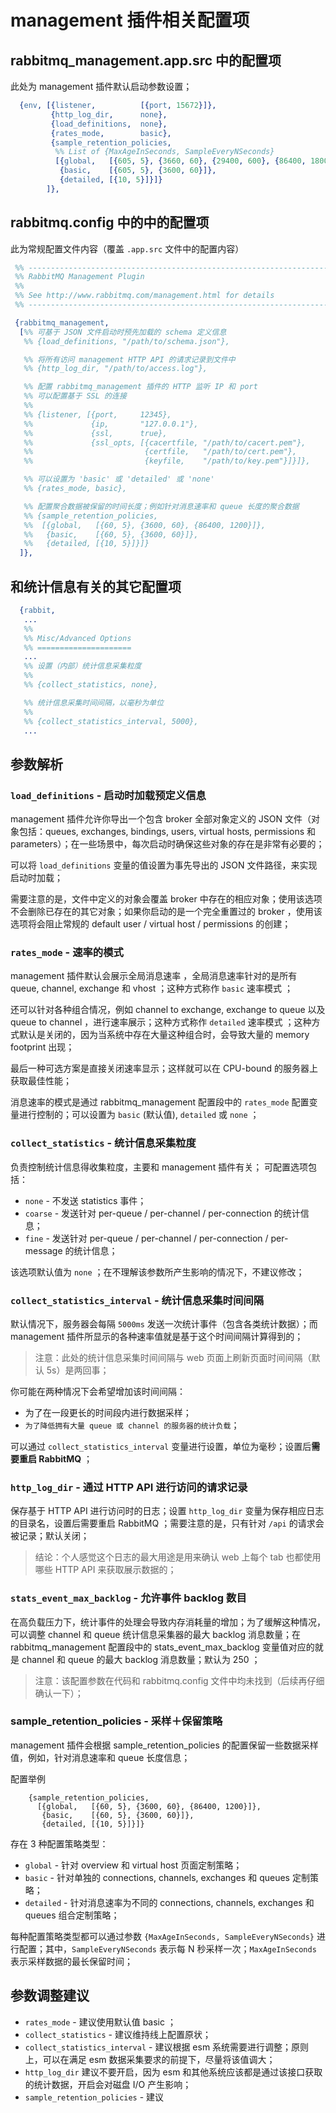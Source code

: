 


# management 插件相关配置项

## rabbitmq_management.app.src 中的配置项

此处为 management 插件默认启动参数设置；

```erlang
  {env, [{listener,          [{port, 15672}]},
         {http_log_dir,      none},
         {load_definitions,  none},
         {rates_mode,        basic},
         {sample_retention_policies,
          %% List of {MaxAgeInSeconds, SampleEveryNSeconds}
          [{global,   [{605, 5}, {3660, 60}, {29400, 600}, {86400, 1800}]},
           {basic,    [{605, 5}, {3600, 60}]},
           {detailed, [{10, 5}]}]}
        ]},
```


## rabbitmq.config 中的中的配置项

此为常规配置文件内容（覆盖 `.app.src` 文件中的配置内容）

```erlang
 %% ----------------------------------------------------------------------------
 %% RabbitMQ Management Plugin
 %%
 %% See http://www.rabbitmq.com/management.html for details
 %% ----------------------------------------------------------------------------

 {rabbitmq_management,
  [%% 可基于 JSON 文件启动时预先加载的 schema 定义信息
   %% {load_definitions, "/path/to/schema.json"},

   %% 将所有访问 management HTTP API 的请求记录到文件中
   %% {http_log_dir, "/path/to/access.log"},

   %% 配置 rabbitmq_management 插件的 HTTP 监听 IP 和 port
   %% 可以配置基于 SSL 的连接
   %%
   %% {listener, [{port,     12345},
   %%             {ip,       "127.0.0.1"},
   %%             {ssl,      true},
   %%             {ssl_opts, [{cacertfile, "/path/to/cacert.pem"},
   %%                         {certfile,   "/path/to/cert.pem"},
   %%                         {keyfile,    "/path/to/key.pem"}]}]},

   %% 可以设置为 'basic' 或 'detailed' 或 'none'
   %% {rates_mode, basic},

   %% 配置聚合数据被保留的时间长度；例如针对消息速率和 queue 长度的聚合数据
   %% {sample_retention_policies,
   %%  [{global,   [{60, 5}, {3600, 60}, {86400, 1200}]},
   %%   {basic,    [{60, 5}, {3600, 60}]},
   %%   {detailed, [{10, 5}]}]}
  ]},
```


## 和统计信息有关的其它配置项

```erlang
  {rabbit,
   ...
   %%
   %% Misc/Advanced Options
   %% =====================
   ...
   %% 设置（内部）统计信息采集粒度
   %%
   %% {collect_statistics, none},

   %% 统计信息采集时间间隔，以毫秒为单位
   %%
   %% {collect_statistics_interval, 5000},
   ...
```

## 参数解析

### `load_definitions` - 启动时加载预定义信息

management 插件允许你导出一个包含 broker 全部对象定义的 JSON 文件（对象包括：queues, exchanges, bindings, users, virtual hosts, permissions 和 parameters）；在一些场景中，每次启动时确保这些对象的存在是非常有必要的；

可以将 `load_definitions` 变量的值设置为事先导出的 JSON 文件路径，来实现启动时加载；

需要注意的是，文件中定义的对象会覆盖 broker 中存在的相应对象；使用该选项不会删除已存在的其它对象；如果你启动的是一个完全重置过的 broker ，使用该选项将会阻止常规的 default user / virtual host / permissions 的创建；

### `rates_mode` - 速率的模式

management 插件默认会展示全局消息速率 ，全局消息速率针对的是所有 queue, channel, exchange 和 vhost ；这种方式称作 `basic` 速率模式 ；

还可以针对各种组合情况，例如  channel to exchange, exchange to queue 以及 queue to channel ，进行速率展示；这种方式称作 `detailed` 速率模式 ；这种方式默认是关闭的，因为当系统中存在大量这种组合时，会导致大量的 memory footprint 出现；

最后一种可选方案是直接关闭速率显示；这样就可以在 CPU-bound 的服务器上获取最佳性能；

消息速率的模式是通过 rabbitmq_management 配置段中的 `rates_mode` 配置变量进行控制的；可以设置为 `basic` (默认值), `detailed` 或 `none` ；

### `collect_statistics` - 统计信息采集粒度

负责控制统计信息得收集粒度，主要和 management 插件有关；
可配置选项包括：
- `none` - 不发送 statistics 事件；
- `coarse` - 发送针对 per-queue / per-channel / per-connection 的统计信息；
- `fine` - 发送针对 per-queue / per-channel / per-connection / per-message 的统计信息；

该选项默认值为 `none` ；在不理解该参数所产生影响的情况下，不建议修改；

### `collect_statistics_interval` - 统计信息采集时间间隔

默认情况下，服务器会每隔 `5000ms` 发送一次统计事件（包含各类统计数据）；而 management 插件所显示的各种速率值就是基于这个时间间隔计算得到的；

> 注意：此处的统计信息采集时间间隔与 web 页面上刷新页面时间间隔（默认 5s）是两回事；

你可能在两种情况下会希望增加该时间间隔：
- 为了在一段更长的时间段内进行数据采样；
- `为了降低拥有大量 queue 或 channel 的服务器的统计负载`；

可以通过 `collect_statistics_interval` 变量进行设置，单位为毫秒；设置后**需要重启 RabbitMQ** ；

### `http_log_dir` - 通过 HTTP API 进行访问的请求记录

保存基于 HTTP API 进行访问时的日志；设置 `http_log_dir` 变量为保存相应日志的目录名，设置后需要重启 RabbitMQ ；需要注意的是，只有针对 `/api` 的请求会被记录；默认关闭；

> 结论：个人感觉这个日志的最大用途是用来确认 web 上每个 tab 也都使用哪些 HTTP API 来获取展示数据的；

### `stats_event_max_backlog` - 允许事件 backlog 数目

在高负载压力下，统计事件的处理会导致内存消耗量的增加；为了缓解这种情况，可以调整 channel 和 queue 统计信息采集器的最大 backlog 消息数量；在 rabbitmq_management 配置段中的 stats_event_max_backlog 变量值对应的就是 channel 和 queue 的最大 backlog 消息数量；默认为 250 ；

> 注意：该配置参数在代码和 rabbitmq.config 文件中均未找到（后续再仔细确认一下）；

### sample_retention_policies - 采样＋保留策略

management 插件会根据 sample_retention_policies 的配置保留一些数据采样值，例如，针对消息速率和 queue 长度信息；

配置举例
```shell
    {sample_retention_policies,
      [{global,   [{60, 5}, {3600, 60}, {86400, 1200}]},
       {basic,    [{60, 5}, {3600, 60}]},
       {detailed, [{10, 5}]}]}
```

存在 3 种配置策略类型：
- `global` - 针对 overview 和 virtual host 页面定制策略；
- `basic` - 针对单独的 connections, channels, exchanges 和 queues 定制策略；
- `detailed` - 针对消息速率为不同的 connections, channels, exchanges 和 queues 组合定制策略；

每种配置策略类型都可以通过参数 `{MaxAgeInSeconds, SampleEveryNSeconds}` 进行配置；其中，`SampleEveryNSeconds` 表示每 N 秒采样一次；`MaxAgeInSeconds` 表示采样数据的最长保留时间；


## 参数调整建议

- `rates_mode` - 建议使用默认值 basic ；
- `collect_statistics` - 建议维持线上配置原状；
- `collect_statistics_interval` - 建议根据 esm 系统需要进行调整；原则上，可以在满足 esm 数据采集要求的前提下，尽量将该值调大；
- `http_log_dir` 建议不要开启，因为 esm 和其他系统应该都是通过该接口获取的统计数据，开启会对磁盘 I/O 产生影响；
- `sample_retention_policies` - 建议